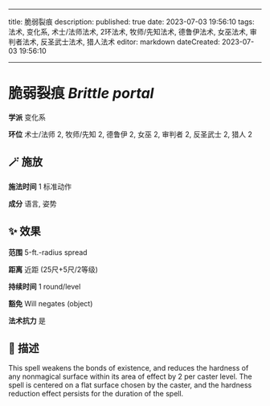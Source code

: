 
---
title: 脆弱裂痕
description: 
published: true
date: 2023-07-03 19:56:10
tags: 法术, 变化系, 术士/法师法术, 2环法术, 牧师/先知法术, 德鲁伊法术, 女巫法术, 审判者法术, 反圣武士法术, 猎人法术
editor: markdown
dateCreated: 2023-07-03 19:56:10

---

# **脆弱裂痕** *Brittle portal*

**学派** 变化系 

**环位** 术士/法师 2, 牧师/先知 2, 德鲁伊 2, 女巫 2, 审判者 2, 反圣武士 2, 猎人 2

## 🪄 施放

**施法时间** 1 标准动作

**成分** 语言, 姿势

## ✨ 效果  

**范围** 5-ft.-radius spread

**距离** 近距 (25尺+5尺/2等级)  

**持续时间** 1 round/level 

**豁免** Will negates (object)

**法术抗力** 是

## 📖 描述

This spell weakens the bonds of existence, and reduces the hardness of any nonmagical surface within its area of effect by 2 per caster level. The spell is centered on a flat surface chosen by the caster, and the hardness reduction effect persists for the duration of the spell.
    